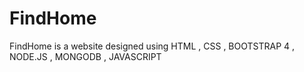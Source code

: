 # FindHome
FindHome is a website designed using HTML , CSS , BOOTSTRAP 4 , NODE.JS , MONGODB , JAVASCRIPT
